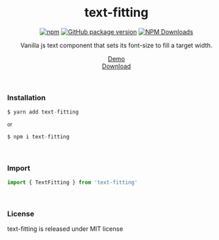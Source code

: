 <div align="center">
<br>

<h1>text-fitting</h1>

[![npm](https://img.shields.io/npm/v/text-fitting.svg?colorB=brightgreen)](https://www.npmjs.com/package/text-fitting)
[![GitHub package version](https://img.shields.io/github/package-json/v/ux-ui-pro/text-fitting.svg)](https://github.com/ux-ui-pro/text-fitting)
[![NPM Downloads](https://img.shields.io/npm/dm/text-fitting.svg?style=flat)](https://www.npmjs.org/package/text-fitting)

<p>Vanilla js text component that sets its font-size to fill a target width.</p>

<p>
  <a href="https://ux-ui-pro.github.io/text-fitting/dist/">Demo</a>
  <br>
  <a href="https://github.com/ux-ui-pro/text-fitting/releases/latest">Download</a>
</p>

</div>
<br>

### Installation
```javascript
$ yarn add text-fitting
```
<sup>or</sup>
```javascript
$ npm i text-fitting
```
<br>

### Import
```javascript
import { TextFitting } from 'text-fitting'
```
<br>

### License
text-fitting is released under MIT license